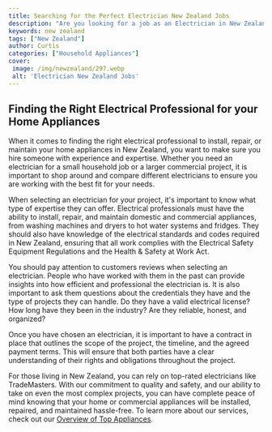 ```yaml
---
title: Searching for the Perfect Electrician New Zealand Jobs
description: "Are you looking for a job as an Electrician in New Zealand Find out what to consider when looking for the perfect job with our comprehensive guide Learn more about electrician job requirements and salary expectations"
keywords: new zealand
tags: ["New Zealand"]
author: Curtis
categories: ["Household Appliances"]
cover: 
 image: /img/newzealand/297.webp
 alt: 'Electrician New Zealand Jobs'
---
```

## Finding the Right Electrical Professional for your Home Appliances
When it comes to finding the right electrical professional to install, repair, or maintain your home appliances in New Zealand, you want to make sure you hire someone with experience and expertise. Whether you need an electrician for a small household job or a larger commercial project, it is important to shop around and compare different electricians to ensure you are working with the best fit for your needs. 

When selecting an electrician for your project, it's important to know what type of expertise they can offer. Electrical professionals must have the ability to install, repair, and maintain domestic and commercial appliances, from washing machines and dryers to hot water systems and fridges. They should also have knowledge of the electrical standards and codes required in New Zealand, ensuring that all work complies with the Electrical Safety Equipment Regulations and the Health & Safety at Work Act.

You should pay attention to customers reviews when selecting an electrician. People who have worked with them in the past can provide insights into how efficient and professional the electrician is. It is also important to ask them questions about the credentials they have and the type of projects they can handle. Do they have a valid electrical license? How long have they been in the industry? Are they reliable, honest, and organized?

Once you have chosen an electrician, it is important to have a contract in place that outlines the scope of the project, the timeline, and the agreed payment terms. This will ensure that both parties have a clear understanding of their rights and obligations throughout the project.

For those living in New Zealand, you can rely on top-rated electricians like TradeMasters. With our commitment to quality and safety, and our ability to take on even the most complex projects, you can have complete peace of mind knowing that your home or commercial appliances will be installed, repaired, and maintained hassle-free. To learn more about our services, check out our [Overview of Top Appliances](./pages/appliance-overview).
